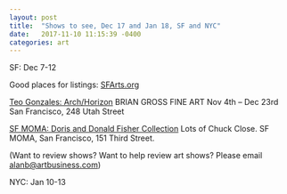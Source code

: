 ```yaml
---
layout: post
title:  "Shows to see, Dec 17 and Jan 18, SF and NYC"
date:   2017-11-10 11:15:39 -0400
categories: art
---
```


SF: Dec 7-12

Good places for listings: [SFArts.org](https://www.sfarts.org/#)

[Teo Gonzales: Arch/Horizon](https://www.artsy.net/show/brian-gross-fine-art-teo-gonzalez-arch-slash-horizon?from-show-guide=true) BRIAN GROSS FINE ART
Nov 4th – Dec 23rd
San Francisco, 248 Utah Street

[SF MOMA: Doris and Donald Fisher Collection](https://www.artsy.net/show/san-francisco-museum-of-modern-art-sfmoma-the-doris-and-donald-fisher-collection?from-show-guide=true)  Lots of Chuck Close. SF MOMA, San Francisco, 151 Third Street.

(Want to review shows? Want to help review art shows?
Please email alanb@artbusiness.com)

NYC: Jan 10-13
